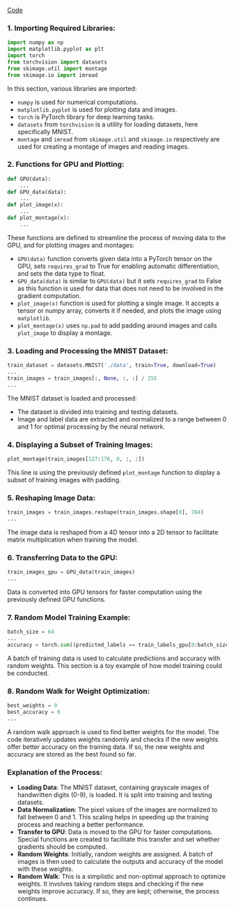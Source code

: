 [Code](https://colab.research.google.com/drive/1_xE3j7_ANfZykSZrIZNIkpnXzyqNuf2z?usp=sharing)

### 1. Importing Required Libraries:
```python
import numpy as np  
import matplotlib.pyplot as plt  
import torch  
from torchvision import datasets  
from skimage.util import montage  
from skimage.io import imread
```
In this section, various libraries are imported:
- `numpy` is used for numerical computations.
- `matplotlib.pyplot` is used for plotting data and images.
- `torch` is PyTorch library for deep learning tasks.
- `datasets` from `torchvision` is a utility for loading datasets, here specifically MNIST.
- `montage` and `imread` from `skimage.util` and `skimage.io` respectively are used for creating a montage of images and reading images.

### 2. Functions for GPU and Plotting:
```python
def GPU(data):
    ...
def GPU_data(data):
    ...
def plot_image(x):
    ...
def plot_montage(x):
    ...
```
These functions are defined to streamline the process of moving data to the GPU, and for plotting images and montages:
- `GPU(data)` function converts given data into a PyTorch tensor on the GPU, sets `requires_grad` to True for enabling automatic differentiation, and sets the data type to float.
- `GPU_data(data)` is similar to `GPU(data)` but it sets `requires_grad` to False as this function is used for data that does not need to be involved in the gradient computation.
- `plot_image(x)` function is used for plotting a single image. It accepts a tensor or numpy array, converts it if needed, and plots the image using `matplotlib`.
- `plot_montage(x)` uses `np.pad` to add padding around images and calls `plot_image` to display a montage.

### 3. Loading and Processing the MNIST Dataset:
```python
train_dataset = datasets.MNIST('./data', train=True, download=True)
...
train_images = train_images[:, None, :, :] / 255
...
```
The MNIST dataset is loaded and processed:
- The dataset is divided into training and testing datasets.
- Image and label data are extracted and normalized to a range between 0 and 1 for optimal processing by the neural network.

### 4. Displaying a Subset of Training Images:
```python
plot_montage(train_images[127:176, 0, :, :])
```
This line is using the previously defined `plot_montage` function to display a subset of training images with padding.

### 5. Reshaping Image Data:
```python
train_images = train_images.reshape(train_images.shape[0], 784)
...
```
The image data is reshaped from a 4D tensor into a 2D tensor to facilitate matrix multiplication when training the model.

### 6. Transferring Data to the GPU:
```python
train_images_gpu = GPU_data(train_images)
...
```
Data is converted into GPU tensors for faster computation using the previously defined GPU functions.

### 7. Random Model Training Example:
```python
batch_size = 64
...
accuracy = torch.sum((predicted_labels == train_labels_gpu[0:batch_size])) / batch_size
```
A batch of training data is used to calculate predictions and accuracy with random weights. This section is a toy example of how model training could be conducted.

### 8. Random Walk for Weight Optimization:
```python
best_weights = 0
best_accuracy = 0
...
```
A random walk approach is used to find better weights for the model. The code iteratively updates weights randomly and checks if the new weights offer better accuracy on the training data. If so, the new weights and accuracy are stored as the best found so far.

### Explanation of the Process:
- **Loading Data**: The MNIST dataset, containing grayscale images of handwritten digits (0-9), is loaded. It is split into training and testing datasets.
- **Data Normalization**: The pixel values of the images are normalized to fall between 0 and 1. This scaling helps in speeding up the training process and reaching a better performance.
- **Transfer to GPU**: Data is moved to the GPU for faster computations. Special functions are created to facilitate this transfer and set whether gradients should be computed.
- **Random Weights**: Initially, random weights are assigned. A batch of images is then used to calculate the outputs and accuracy of the model with these weights.
- **Random Walk**: This is a simplistic and non-optimal approach to optimize weights. It involves taking random steps and checking if the new weights improve accuracy. If so, they are kept; otherwise, the process continues.
